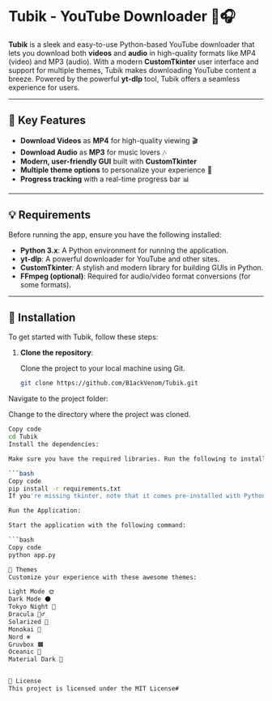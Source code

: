 # **Tubik - YouTube Downloader** 🎥🎧

**Tubik** is a sleek and easy-to-use Python-based YouTube downloader that lets you download both **videos** and **audio** in high-quality formats like MP4 (video) and MP3 (audio). With a modern **CustomTkinter** user interface and support for multiple themes, Tubik makes downloading YouTube content a breeze. Powered by the powerful **yt-dlp** tool, Tubik offers a seamless experience for users.

---

## 🌟 **Key Features**

- **Download Videos** as **MP4** for high-quality viewing 🎬
- **Download Audio** as **MP3** for music lovers 🎶
- **Modern, user-friendly GUI** built with **CustomTkinter**
- **Multiple theme options** to personalize your experience 🎨
- **Progress tracking** with a real-time progress bar 📊

---

## 💡 **Requirements**

Before running the app, ensure you have the following installed:

- **Python 3.x**: A Python environment for running the application.
- **yt-dlp**: A powerful downloader for YouTube and other sites.
- **CustomTkinter**: A stylish and modern library for building GUIs in Python.
- **FFmpeg (optional)**: Required for audio/video format conversions (for some formats).

---

## 🚀 **Installation**

To get started with Tubik, follow these steps:

1. **Clone the repository**:
   
   Clone the project to your local machine using Git.

   ```bash
   git clone https://github.com/B1ackVenom/Tubik.git

Navigate to the project folder:

Change to the directory where the project was cloned.

```bash
Copy code
cd Tubik
Install the dependencies:

Make sure you have the required libraries. Run the following to install them using pip.

```bash
Copy code
pip install -r requirements.txt
If you're missing tkinter, note that it comes pre-installed with Python, so there's no need to install it separately.

Run the Application:

Start the application with the following command:

```bash
Copy code
python app.py

🎨 Themes
Customize your experience with these awesome themes:

Light Mode 🌞
Dark Mode 🌑
Tokyo Night 🌃
Dracula 🧛‍♂️
Solarized 🌻
Monokai 🌈
Nord ❄️
Gruvbox 🟫
Oceanic 🌊
Material Dark 🌙


📄 License
This project is licensed under the MIT License#